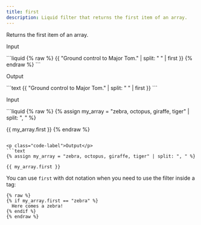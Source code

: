 ```yaml
---
title: first
description: Liquid filter that returns the first item of an array.
---
```


Returns the first item of an array.

<p class="code-label">Input</p>
```liquid
{% raw %}
{{ "Ground control to Major Tom." | split: " " | first }}
{% endraw %}
```

<p class="code-label">Output</p>
```text
{{ "Ground control to Major Tom." | split: " " | first }}
```

<p class="code-label">Input</p>
```liquid
{% raw %}
{% assign my_array = "zebra, octopus, giraffe, tiger" | split: ", " %}

{{ my_array.first }}
{% endraw %}
```

<p class="code-label">Output</p>
```text
{% assign my_array = "zebra, octopus, giraffe, tiger" | split: ", " %}

{{ my_array.first }}
```

You can use `first` with dot notation when you need to use the filter inside a tag:

```liquid
{% raw %}
{% if my_array.first == "zebra" %}
  Here comes a zebra!
{% endif %}
{% endraw %}
```
